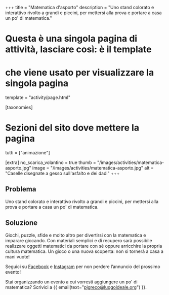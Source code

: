 +++
title = "Matematica d'asporto"
description = "Uno stand colorato e interattivo rivolto a grandi e piccini, per mettersi alla prova e portare a casa un po' di matematica."

# Questa è una singola pagina di attività, lasciare così: è il template
# che viene usato per visualizzare la singola pagina
template = "activity/page.html"

[taxonomies]
# Sezioni del sito dove mettere la pagina
tutti = ["animazione"]

[extra]
no_scarica_volantino = true
thumb = "/images/activities/matematica-asporto.jpg"
image = "/images/activities/matematica-asporto.jpg"
alt = "Caselle disegnate a gesso sull'asfalto e dei dadi"
+++

<h2 class="ico ico-primogrado-problema">Problema</h2>

Uno stand colorato e interattivo rivolto a grandi e piccini, per mettersi alla prova e portare a casa un po' di matematica.

<h2 class="ico ico-primogrado-soluzione">Soluzione</h2>

Giochi, puzzle, sfide e molto altro per divertirsi con la matematica e imparare giocando. Con materiali semplici e di recupero sarà possibile realizzare oggetti matematici da portare con sé oppure arricchire la propria cultura matematica. Un gioco o una nuova scoperta: non si tornerà a casa a mani vuote! 


Seguici su [Facebook](https://www.facebook.com/pigreco.luogoideale/) e [Instagram](https://www.instagram.com/pigrecoluogoideale/) per non perdere l’annuncio del prossimo evento!  

Stai organizzando un evento a cui vorresti aggiungere un po' di matematica? Scrivici a  {{ email(text="pigreco@luogoideale.org") }}.
